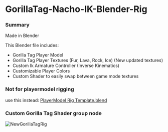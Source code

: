 # GorillaTag-Nacho-IK-Blender-Rig
### Summary

Made in Blender

This Blender file includes:
* Gorilla Tag Player Model
* Gorilla Tag Player Textures (Fur, Lava, Rock, Ice) (New updated textures)
* Custom Ik Armature Controller (Inverse Kinematics)
* Customizable Player Colors
* Custom Shader to easily swap between game mode textures

### Not for playermodel rigging
use this instead: [PlayerModel Rig Template.blend]

### Custom Gorilla Tag Shader group node
![NewGorillaTagRig](https://github.com/NachoEngine/GorillaTag-Player-IK-Blender-Rig/assets/65086429/b5ce7e90-79ae-403a-8cd3-bfbc84cf0b8e)

[PlayerModel Rig Template.blend]: https://github.com/NachoEngine/GorillaPlayerModelModProject-Master/blob/main/Assets/PlayerMod_RiggingTemplate.blend

